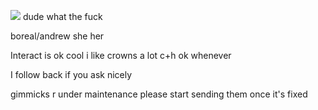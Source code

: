 ![](https://komarev.com/ghpvc/?username=your-github-username&color=grey) dude what the fuck

boreal/andrew she her

Interact is ok cool i like crowns a lot c+h ok whenever

I follow back if you ask nicely

gimmicks r under maintenance please start sending them once it's fixed
